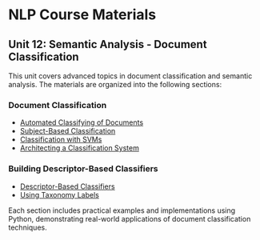 # NLP Course Materials

## Unit 12: Semantic Analysis - Document Classification

This unit covers advanced topics in document classification and semantic analysis. The materials are organized into the following sections:

### Document Classification
- [Automated Classifying of Documents](unit_12/01_automated_classification.md)
- [Subject-Based Classification](unit_12/02_subject_based_classification.md)
- [Classification with SVMs](unit_12/03_classification_with_svms.md)
- [Architecting a Classification System](unit_12/04_architecting_classification.md)

### Building Descriptor-Based Classifiers
- [Descriptor-Based Classifiers](unit_12/05_descriptor_based_classifiers.md)
- [Using Taxonomy Labels](unit_12/06_taxonomy_labels.md)

Each section includes practical examples and implementations using Python, demonstrating real-world applications of document classification techniques.